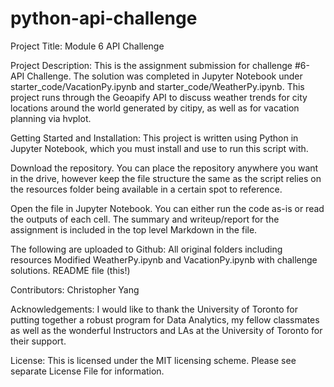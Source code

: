 # python-api-challenge
Project Title:
Module 6 API Challenge

Project Description:
This is the assignment submission for challenge #6- API Challenge. The solution was completed in Jupyter Notebook under starter_code/VacationPy.ipynb and starter_code/WeatherPy.ipynb. This project runs through the Geoapify API to discuss weather trends for city locations around the world generated by citipy, as well as for vacation planning via hvplot.

Getting Started and Installation:
This project is written using Python in Jupyter Notebook, which you must install and use to run this script with. 

Download the repository. You can place the repository anywhere you want in the drive, however keep the file structure the same as the script relies on the resources folder being available in a certain spot to reference. 

Open the file in Jupyter Notebook. You can either run the code as-is or read the outputs of each cell. The summary and writeup/report for the assignment is included in the top level Markdown in the file.

The following are uploaded to Github:
All original folders including resources
Modified WeatherPy.ipynb and VacationPy.ipynb with challenge solutions.
README file (this!)

Contributors:
Christopher Yang

Acknowledgements:
I would like to thank the University of Toronto for putting together a robust program for Data Analytics, my fellow classmates as well as the wonderful Instructors and LAs at the University of Toronto for their support.

License:
This is licensed under the MIT licensing scheme. Please see separate License File for information.
